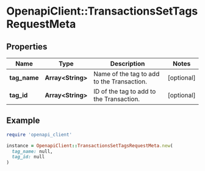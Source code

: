 # OpenapiClient::TransactionsSetTagsRequestMeta

## Properties

| Name | Type | Description | Notes |
| ---- | ---- | ----------- | ----- |
| **tag_name** | **Array&lt;String&gt;** | Name of the tag to add to the Transaction. | [optional] |
| **tag_id** | **Array&lt;String&gt;** | ID of the tag to add to the Transaction. | [optional] |

## Example

```ruby
require 'openapi_client'

instance = OpenapiClient::TransactionsSetTagsRequestMeta.new(
  tag_name: null,
  tag_id: null
)
```

